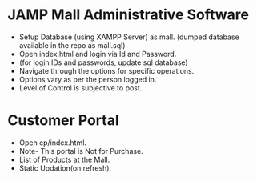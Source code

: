 # JAMP Mall Administrative Software
- Setup Database (using XAMPP Server) as mall. (dumped database available in the repo as mall.sql)
- Open index.html and login via Id and Password.
- (for login IDs and passwords, update sql database)
- Navigate through the options for specific operations.
- Options vary as per the person logged in.
- Level of Control is subjective to post.


# Customer Portal 
- Open cp/index.html.
- Note- This portal is Not for Purchase.
- List of Products at the Mall.
- Static Updation(on refresh).

